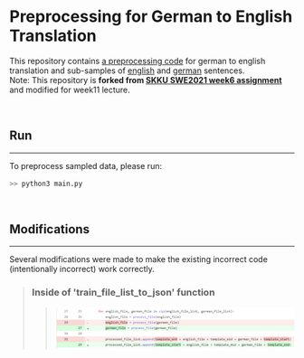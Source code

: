 # Preprocessing for German to English Translation

This repository contains [a preprocessing code](main.py) for german to english translation and sub-samples of [english](english.txt) and [german](german.txt) sentences.\
Note: This repository is **forked from [SKKU SWE2021 week6 assignment](https://github.com/agwaBom/Assignment_6)** and modified for week11 lecture.

<br>

## Run
***
To preprocess sampled data, please run:
```bash
>> python3 main.py
```

<br>

## Modifications
***
Several modifications were made to make the existing incorrect code (intentionally incorrect) work correctly.

> ### Inside of 'train_file_list_to_json' function
>> <img src='./figures/assignment6_modifications.png'>

